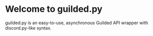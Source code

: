 # Welcome to guilded.py

guilded.py is an easy-to-use, asynchronous Guilded API wrapper with discord.py-like syntax.
